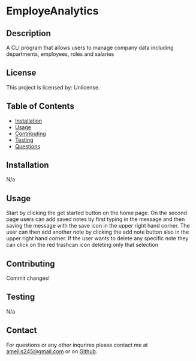 # **EmployeAnalytics**

## Description

A CLI program that allows users to manage company data including departments, employees, roles and salaries

## License

This project is licensed by: Unlicense.

## Table of Contents

- [Installation](#installation)
- [Usage](#usage)
- [Contributing](#contributing)
- [Testing](#testing)
- [Questions](#questions)

## Installation

N/a

## Usage

Start by clicking the get started button on the home page. On the second page users can add saved notes by first typing in the message and then saving the message with the save icon in the upper right hand corner. The user can then add another note by clicking the add note button also in the upper right hand corner.
If the user wants to delete any specific note they can click on the red trashcan icon deleting only that selection

## Contributing

Commit changes!

## Testing

N/a

## Contact

For questions or any other inqurires please contact me at amellis245@gmail.com
or on [Github](https://www.github.com/aellis07).
